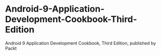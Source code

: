 # Android-9-Application-Development-Cookbook-Third-Edition
Android 9 Application Development Cookbook, Third Edition, published by Packt
